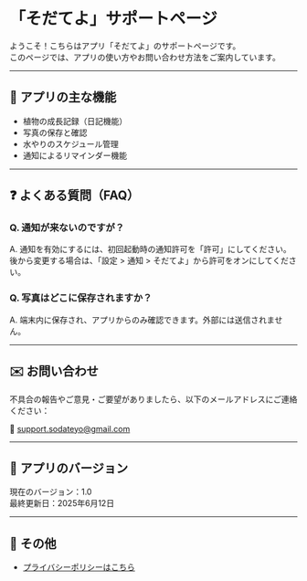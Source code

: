 # 「そだてよ」サポートページ

ようこそ！こちらはアプリ「そだてよ」のサポートページです。  
このページでは、アプリの使い方やお問い合わせ方法をご案内しています。

---

## 🌱 アプリの主な機能

- 植物の成長記録（日記機能）
- 写真の保存と確認
- 水やりのスケジュール管理
- 通知によるリマインダー機能

---

## ❓ よくある質問（FAQ）

### Q. 通知が来ないのですが？
A. 通知を有効にするには、初回起動時の通知許可を「許可」にしてください。  
後から変更する場合は、「設定 > 通知 > そだてよ」から許可をオンにしてください。

### Q. 写真はどこに保存されますか？
A. 端末内に保存され、アプリからのみ確認できます。外部には送信されません。

---

## ✉️ お問い合わせ

不具合の報告やご意見・ご要望がありましたら、以下のメールアドレスにご連絡ください：

📧 support.sodateyo@gmail.com

---

## 🔧 アプリのバージョン

現在のバージョン：1.0  
最終更新日：2025年6月12日

---

## 📄 その他

- [プライバシーポリシーはこちら](./index.md)

